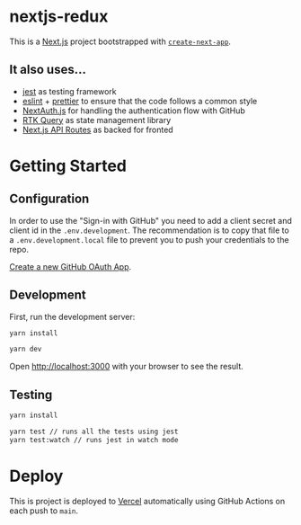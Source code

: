 # nextjs-redux

This is a [Next.js](https://nextjs.org/) project bootstrapped with [`create-next-app`](https://github.com/vercel/next.js/tree/canary/packages/create-next-app).

## It also uses...

- [jest](https://jestjs.io/) as testing framework
- [eslint](https://eslint.org/) + [prettier](https://prettier.io/) to ensure that the code follows a common style
- [NextAuth.js](https://next-auth.js.org/) for handling the authentication flow with GitHub
- [RTK Query](https://redux-toolkit.js.org/rtk-query/overview) as state management library
- [Next.js API Routes](https://nextjs.org/docs/api-routes/introduction) as backed for fronted

# Getting Started

## Configuration

In order to use the "Sign-in with GitHub" you need to add a client secret and client id in the `.env.development`. The recommendation is to copy that file to a `.env.development.local` file to prevent you to push your credentials to the repo.

[Create a new GitHub OAuth App](https://github.com/settings/developers).

## Development

First, run the development server:

```bash
yarn install

yarn dev
```

Open [http://localhost:3000](http://localhost:3000) with your browser to see the result.

## Testing

```bash
yarn install

yarn test // runs all the tests using jest
yarn test:watch // runs jest in watch mode
```

# Deploy

This is project is deployed to [Vercel](https://vercel.com/) automatically using GitHub Actions on each push to `main`.